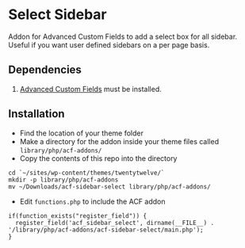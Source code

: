 # Select Sidebar

Addon for Advanced Custom Fields to add a select box for all sidebar. Useful if you want user defined sidebars on a per page basis.

## Dependencies

1. [Advanced Custom Fields](http://wordpress.org/extend/plugins/advanced-custom-fields/) must be installed.

## Installation

* Find the location of your theme folder
* Make a directory for the addon inside your theme files called `library/php/acf-addons/`
* Copy the contents of this repo into the directory

```
cd `~/sites/wp-content/themes/twentytwelve/` 
mkdir -p library/php/acf-addons
mv ~/Downloads/acf-sidebar-select library/php/acf-addons/
```

* Edit `functions.php` to include the ACF addon

```
if(function_exists("register_field")) {
  register_field('acf_sidebar_select', dirname(__FILE__) . '/library/php/acf-addons/acf-sidebar-select/main.php');
}
```
